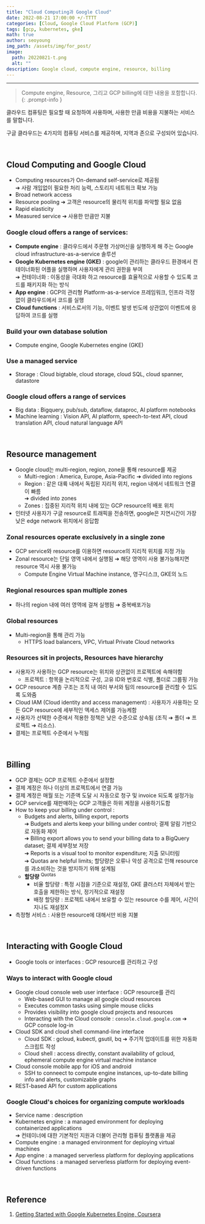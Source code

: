 ```yaml
---
title: "Cloud Computing과 Google Cloud"
date: 2022-08-21 17:00:00 +/-TTTT
categories: [Cloud, Google Cloud Platform (GCP)]
tags: [gcp, kubernetes, gke]
math: true
author: seoyoung
img_path: /assets/img/for_post/
image:
  path: 20220821-t.png
  alt: ""
description: Google cloud, compute engine, resource, billing
---
```


--------------------------

> Compute engine, Resource, 그리고 GCP billing에 대한 내용을 포함합니다.
{: .prompt-info }

클라우드 컴퓨팅은 필요할 때 요청하여 사용하며, 사용한 만큼 비용을 지불하는 서비스를 말합니다. 

구글 클라우드는 4가지의 컴퓨팅 서비스를 제공하며, 지역과 존으로 구성되어 있습니다. 

&nbsp;
&nbsp;
&nbsp;

## **Cloud Computing and Google Cloud**
- Computing resources가 On-demand self-service로 제공됨   
➔ 사람 개입없이 필요한 처리 능력, 스토리지 네트워크 확보 가능
- Broad network access
- Resource pooling
➔ 고객은 resource의 물리적 위치를 파악할 필요 없음
- Rapid elasticity
- Measured service
➔ 사용한 만큼만 지불



### Google cloud offers a range of services:
- **Compute engine** : 클라우드에서 주문형 가상머신을 실행하게 해 주는 Google cloud infrastructure-as-a-service 솔루션
- **Google Kubernetes engine (GKE)** : google이 관리하는 클라우드 환경에서 컨테이너화된 어플을 실행하며 사용자에게 관리 권한을 부여   
➔ 컨테이너화 : 이동성을 극대화 하고 resource를 효율적으로 사용할 수 있도록 코드를 패키지화 하는 방식
- **App engine** : GCP의 관리형 Platform-as-a-service 프레임워크, 인프라 걱정없이 클라우드에서 코드를 실행
- **Cloud functions** : 서비스로서의 기능, 이벤트 발생 빈도에 상관없이 이벤트에 응답하여 코드를 실행



### Build your own database solution
- Compute engine, Google Kubernetes engine (GKE)



### Use a managed service
- Storage : Cloud bigtable, cloud storage, cloud SQL, cloud spanner, datastore



### Google cloud offers a range of services
- Big data : Bigquery, pub/sub, dataflow, dataproc, AI platform notebooks
- Machine learning : Vision API, AI platform, speech-to-text API, cloud translation API, cloud natural language API

&nbsp;
&nbsp;
&nbsp;

## **Resource management**
- Google cloud는 multi-region, region, zone을 통해 resource를 제공
  - Multi-region : America, Europe, Asia-Pacific ➔ divided into regions
  - Region : 같은 대륙 내에서 독립된 지리적 위치, region 내에서 네트워크 연결이 빠름   
  ➔ divided into zones
  - Zones : 집중된 지리적 위치 내에 있는 GCP resource의 배포 위치
- 인터넷 사용자가 구글 resource로 트래픽을 전송하면, google은 지연시간이 가장 낮은 edge network 위치에서 응답함



### Zonal resources operate exclusively in a single zone
- GCP service와 resource를 이용하면 resource의 지리적 위치를 지정 가능
- Zonal resource는 단일 영역 내에서 실행됨 ➔ 해당 영역이 사용 불가능해지면 resource 역시 사용 불가능
  - Compute Engine Virtual Machine instance, 영구디스크, GKE의 노드



### Regional resources span multiple zones
- 하나의 region 내에 여러 영역에 걸쳐 실행됨 ➔ 중복배포가능



### Global resources
- Multi-region을 통해 관리 가능
  - HTTPS load balancers, VPC, Virtual Private Cloud networks



### Resources sit in projects, Resources have hierarchy
- 사용자가 사용하는 GCP resource는 위치와 상관없이 프로젝트에 속해야함
  - 프로젝트 : 항목을 논리적으로 구성, 고유 ID와 번호로 식별, 폴더로 그룹핑 가능
- GCP resource 계층 구조는 조직 내 여러 부서와 팀의 resource를 관리할 수 있도록 도와줌
- Cloud IAM (Cloud identity and access management) : 사용자가 사용하는 모든 GCP resource에 세부적인 엑세스 제어를 가능케함
- 사용자가 선택한 수준에서 적용한 정책은 낮은 수준으로 상속됨 (조직 ➔ 폴더 ➔ 프로젝트 ➔ 리소스).
- 결제는 프로젝트 수준에서 누적됨


&nbsp;
&nbsp;
&nbsp;

## **Billing**
- GCP 결제는 GCP 프로젝트 수준에서 설정함
- 결제 계정은 하나 이상의 프로젝트에서 연결 가능
- 결제 계정은 매월 또는 기준액 도달 시 자동으로 청구 및 invoice 되도록 설정가능
- GCP service를 재판매하는 GCP 고객들은 하위 계정을 사용하기도함
- How to keep your billing under control :
  - Budgets and alerts, billing export, reports   
  ➔ Budgets and alerts keep your billing under control; 결제 알림 기반으로 자동화 제어   
  ➔ Billing export allows you to send your billing data to a BigQuery dataset; 결제 세부정보 저장   
  ➔ Reports is a visual tool to monitor expenditure; 지출 모니터링   
  ➔ Quotas are helpful limits; 할당량은 오류나 악성 공격으로 인해 resource를 과소비하는 것을 방지하기 위해 설계됨   
  - **할당량** <sup>Quotas</sup>
    - 비율 할당량 : 특정 시점을 기준으로 재설정, GKE 클러스터 자체에서 받는 호출을 제한하는 방식, 정기적으로 재설정
    - 배정 할당량 : 프로젝트 내에서 보유할 수 있는 resource 수를 제어, 시간이 지나도 재설정X
- 측정형 서비스 : 사용한 resource에 대해서만 비용 지불


&nbsp;
&nbsp;
&nbsp;


## **Interacting with Google Cloud**
- Google tools or interfaces : GCP resource를 관리하고 구성



### Ways to interact with Google cloud
- Google cloud console web user interface : GCP resource를 관리
  - Web-based GUI to manage all google cloud resources
  - Executes common tasks using simple mouse clicks
  - Provides visibility into google cloud projects and resources
  - Interacting with the Cloud console : `console.cloud.google.com` ➔ GCP console log-in 
- Cloud SDK and cloud shell command-line interface
  - Cloud SDK : gcloud, kubectl, gsutil, bq ➔ 주기적 업데이트를 위한 자동화 스크립트 작성
  - Cloud shell : access directly, constant availability of gcloud, ephemeral compute engine virtual machine instance
- Cloud console mobile app for iOS and android
  - SSH to conneect to compute engine instances, up-to-date billing info and alerts, customizable graphs
- REST-based API for custom applications



### Google Cloud's choices for organizing compute workloads
- Service name : description
- Kubernetes engine : a managed environment for deploying containerized applications   
➔ 컨테이너에 대한 기본적인 지원과 더불어 관리형 컴퓨팅 플랫폼을 제공
- Compute engine : a managed environment for deploying virtual machines
- App engine : a managed serverless platform for deploying applications
- Cloud functions : a managed serverless platform for deploying event-driven functions


&nbsp;
&nbsp;
&nbsp;

## Reference

1. [Getting Started with Google Kubernetes Engine, Coursera](https://www.coursera.org/learn/google-kubernetes-engine)

